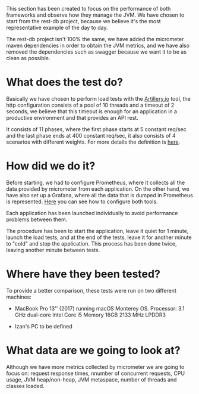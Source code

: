 This section has been created to focus on the performance of both frameworks and observe how they manage the JVM. We have chosen to start from the rest-db project, because we believe it's the most representative example of the day to day.

The rest-db project isn't 100% the same, we have added the micrometer maven dependencies in order to obtain the JVM metrics, and we have also removed the dependencies such as swagger because we want it to be as clean as possible.

# What does the test do? 
Basically we have chosen to perform load tests with the [Artillery.io](https://www.artillery.io/) tool, the http configuration consists of a pool of 10 threads and a timeout of 2 seconds, we believe that this timeout is enough for an application in a productive environment and that provides an API rest. 

It consists of 11 phases, where the first phase starts at 5 constant req/sec and the last phase ends at 400 constant req/sec, it also consists of 4 scenarios with different weights. For more details the definition is [here]().

# How did we do it?
Before starting, we had to configure Prometheus, where it collects all the data provided by micrometer from each application. On the other hand, we have also set up a Grafana, where all the data that is dumped in Prometheus is represented. [Here]() you can see how to configure both tools.

Each application has been launched individually to avoid performance problems between them. 

The procedure has been to start the application, leave it quiet for 1 minute, launch the load tests, and at the end of the tests, leave it for another minute to "cold" and stop the application. This process has been done twice, leaving another minute between tests. 

# Where have they been tested?
To provide a better comparison, these tests were run on two different machines:

* MacBook Pro 13'' (2017) running macOS Monterey OS.
Processor: 3.1 GHz dual-core Intel Core i5
Memory 16GB 2133 MHz LPDDR3

* Izan's PC to be defined

# What data are we going to look at?
Although we have more metrics collected by micrometer we are going to focus on: request response times, nnumber of concurrent requests, CPU usage, JVM heap/non-heap, JVM metaspace, number of threads and classes loaded.